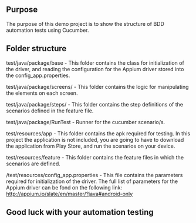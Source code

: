 
## Purpose

The purpose of this demo project is to show the structure of BDD automation tests using Cucumber.

## Folder structure

test/java/package/base - This folder contains the class for initialization of the driver, and reading the configuration for
the Appium driver stored into the config_app.properties.

test/java/package/screens/ - This folder contains the logic for manipulating the elements on each screen.

test/java/package/steps/ - This folder contains the step definitions of the scenarios defined in the feature file.

test/java/package/RunTest - Runner for the cucumber scenario/s.

test/resources/app - This folder contains the apk required for testing. In this project the application is not included,
you are going to have to download the application from Play Store, and run the scenarios on your device.

test/resources/feature - This folder contains the feature files in which the scenarios are defined.

/test/resources/config_app.properties - This file contains the parameters required for initialization of the driver.
The full list of parameters for the Appium driver can be fond on the following link: http://appium.io/slate/en/master/?java#android-only

## Good luck with your automation testing